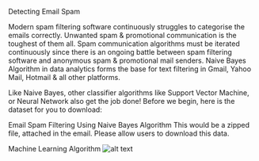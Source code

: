 Detecting Email Spam

Modern spam filtering software continuously struggles to categorise the emails correctly. Unwanted spam & promotional communication is the toughest of them all. Spam communication algorithms must be iterated continuously since there is an ongoing battle between spam filtering software and anonymous spam & promotional mail senders. Naive Bayes Algorithm in data analytics forms the base for text filtering in Gmail, Yahoo Mail, Hotmail & all other platforms.

Like Naive Bayes, other classifier algorithms like Support Vector Machine, or Neural Network also get the job done! Before we begin, here is the dataset for you to download:

Email Spam Filtering Using Naive Bayes Algorithm
This would be a zipped file, attached in the email. Please allow users to download this data.  

Machine Learning Algorithm
![alt text](https://lh4.googleusercontent.com/WFmLk4zeHeLnAUHL9p4ePChAziudL8SX3yTHgmNhUNJXzGcHvnIEZc1SupmYN61imvLDK72Qa4vAhSlohtZeRT0EPCOBG9RaQCYI7MVhULVRuIJcWhMqGPYHEugLnhR72oMPkl4S)
 
